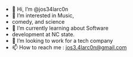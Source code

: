 - 👋 Hi, I’m @jos34larc0n
- 👀 I’m interested in Music,  
- comedy, and science
- 🌱 I’m currently learning about Software 
- development at NC state.
- 💞️ I’m looking to work for a tech company 
- 📫 How to reach me : jos3.4larc0n@gmail.com

<!---
jos34larc0n/jos34larc0n is a ✨ special ✨ repository because its `README.md` (this file) appears on your GitHub profile.
You can click the Preview link to take a look at your changes.
--->
